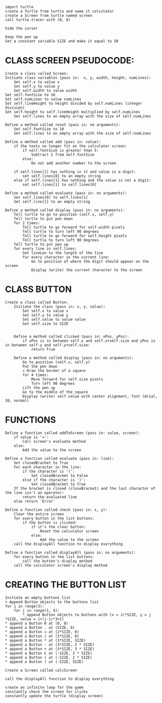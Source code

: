 	import turtle
	create a Turtle from turtle and name it calculator
	create a Screen from turtle named screen
	call turtle.tracer with (0, 0)

	hide the cursor

	keep the pen up
	Set a constant variable SIZE and make it equal to 50


# CLASS SCREEN PSEUDOCODE:

	Create a class called Screen:
	Initiate class variables (pass in:  x, y, width, height, numLines):
		Set self.x to value x
		Set self.y to value y
		Set self.width to value width
	Set self.fontSize to 10
	Set self.numLines to value numLines
	Set self.lineHeight to height divided by self.numLines (integer division)
	Set self.height to self.lineHeight multiplied by self.numLines  
		Set self.lines to an empty array with the size of self.numLines

	Define a method called reset (pass in: no arguments):
		Set self.fontSize to 10
		Set self.lines to an empty array with the size of self.numLines

	Define a method called add (pass in: value):
		if the texts no longer fit on the calculator screen:
			if self.fontSize is greater than 5:
				Subtract 1 from self.fontSize
			else:
				Do not add another number to the screen

		if self.lines[1] has nothing in it and value is a digit:
			set self.lines[0] to an empty string
		else if self.lines[1] has nothing and the value is not a digit:
			set self.lines[1] to self.lines[0]

	Define a method called evaluate (pass in: no arguments):
		Set self.lines[0] to self.lines[1]
		Set self.line[1] to an empty string

	Define a method called display (pass in: no arguments):
		Tell turtle to go to position (self.x, self.y)
		Tell turtle to put pen down
		for 2 times:
			Tell turtle to go forward for self.width pixels
			Tell turtle to turn left 90 degrees
			Tell turtle to go forward for self.height pixels
			Tell turtle to turn left 90 degrees
		Tell turtle to put pen up
		for every line in self.lines:
			Set lineLen to the length of the line
			for every character in the current line:
				Go to position of where the digit should appear on the screen
				Display (write) the current character to the screen 
									
# CLASS BUTTON

	Create a class called Button:
		Initiate the class (pass in: x, y, value):
			Set self.x to value x
			Set self.y to value y
			Set self.value to value value
			Set self.size to SIZE


		Define a method called clicked (pass in: xPos, yPos):
			if xPos is in between self.x and self.x+self.size and yPos is in between self.y and self.y+self.size:
				return True

		Define a method called display (pass in: no arguments):
			Go to position (self.x, self.y)
			Put the pen down
			> Draw the border of a square
			for 4 times:
				Move forward for self.size pixels
				Turn left 90 degrees
			Lift the pen up
			Go to the middle of the square
			Display (write) self.value with center alignment, font (Arial, 30, normal)


# FUNCTIONS

	Define a function called addToScreen (pass in: value, screen):
		if value is '=':
			Call screen's evaluate method
		else:
			Add the value to the screen

	Define a function called evaluate (pass in: line):
		Set closedBracket to True
		For each character in the line:
			if the character is '(':
				Set closedBracket to False
			else if the character is ')':
				Set closedBracket to True
		If the bracket is closed (closeBracket) and the last character of the line isn't an operator:
			return the evaluated line
		else return 'Error'

	Define a function called check (pass in: x, y):
		Clear the entire screen
		for every button in the list buttons:
			if the button is clicked:
				if it's the clear button:
					Reset the calculator screen
				else:
					Add the value to the screen
		call the displayAll function to display everything

	Define a function called displayAll (pass in: no arguments):
		for every button in the list buttons:
			call the button's display method
		call the calculator screen's display method


# CREATING THE BUTTON LIST
	Initiate an empty buttons list
	> Append Button objects to the buttons list
	for i in range(3):
		for j in range(1, 4):
			* append Button objects to buttons with (x = i\*SIZE, y = j *SIZE, value = i+(j-1)*3+1)
	* append a Button 0 at (0, 0)
	* append a Button . at (SIZE, 0)
	* append a Button = at (2*SIZE, 0)
	* append a Button / at (3*SIZE, 0)
	* append a Button * at (3*SIZE, SIZE)
	* append a Button - at (3*SIZE, 2 * SIZE)
	* append a Button + at (3*SIZE, 3 * SIZE)
	* append a Button C at (-SIZE, 3 * SIZE)
	* append a Button ( at (-SIZE, 2 * SIZE)
	* append a Button ) at (-SIZE, SIZE)

	Create a Screen called calcScreen

	call the displayAll function to display everything

	create an infinite loop for the game
	constantly check the screen for clicks
	constantly update the turtle (display screen)  
